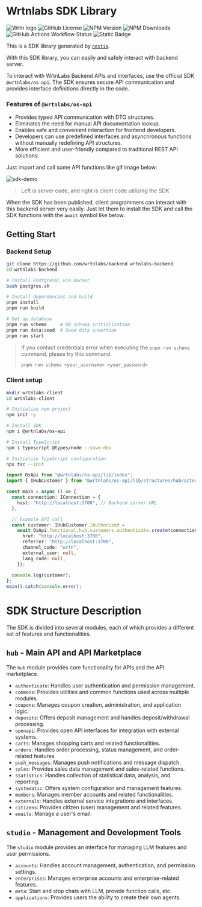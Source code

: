 # Wrtnlabs SDK Library
![Wrtn logo](https://github.com/user-attachments/assets/2ce2459f-28af-4ac5-93f9-9372976ff2d6)
![GitHub License](https://img.shields.io/github/license/wrtnlabs/backend?color=blue)
![NPM Version](https://img.shields.io/npm/v/%40wrtnlabs%2Fos-api)
![NPM Downloads](https://img.shields.io/npm/dm/%40wrtnlabs%2Fos-api)
![GitHub Actions Workflow Status](https://img.shields.io/github/actions/workflow/status/wrtnlabs/backend/build)
![Static Badge](https://img.shields.io/badge/guide-swagger-green?link=qwd)

This is a SDK library generated by [`nestia`](https://nestia.io/docs/).

With this SDK library, you can easily and safely interact with backend server.

To interact with WrtnLabs Backend APIs and interfaces, use the official SDK `@wrtnlabs/os-api`. The SDK ensures secure API communication and provides interface definitions directly in the code.

### Features of `@wrtnlabs/os-api`

* Provides typed API communication with DTO structures.
* Eliminates the need for manual API documentation lookup.
* Enables safe and convenient interaction for frontend developers.
* Developers can use predefined interfaces and asynchronous functions without manually redefining API structures.
* More efficient and user-friendly compared to traditional REST API solutions.


Just import and call some API functions like gif image below:

![sdk-demo](https://user-images.githubusercontent.com/13158709/215004990-368c589d-7101-404e-b81b-fbc936382f05.gif)
> Left is server code, and right is client code utilizing the SDK

When the SDK has been published, client programmers can interact with this backend server very easily. Just let them to install the SDK and call the SDK functions with the `await` symbol like below.

## Getting Start

### Backend Setup
```bash
git clone https://github.com/wrtnlabs/backend wrtnlabs-backend
cd wrtnlabs-backend

# Install PostgreSQL via Docker
bash postgres.sh 

# Install dependencies and build
pnpm install
pnpm run build

# Set up database
pnpm run schema     # DB schema initialization
pnpm run data:seed  # Seed data insertion
pnpm run start
```

> If you contact credentials error when executing the `pnpm run schema` command, please try this command:
> ```bash
> pnpm run schema <your_username> <your_password>
> ```

### Client setup
```bash
mkdir wrtnlabs-client
cd wrtnlabs-client

# Initialize npm project
npm init -y

# Install SDK
npm i @wrtnlabs/os-api

# Install TypeScript
npm i typescript @types/node --save-dev

# Initialize TypeScript configuration
npx tsc --init
```

```typescript
import OsApi from "@wrtnlabs/os-api/lib/index";
import { IHubCustomer } from "@wrtnlabs/os-api/lib/structures/hub/actors/IHubCustomer";

const main = async () => {
  const connection: IConnection = {
    host: "http://localhost:3700", // Backend server URL
  };

  // Example API call
  const customer: IHubCustomer.IAuthorized =
    await OsApi.functional.hub.customers.authenticate.create(connection, {
      href: "http://localhost:3700",
      referrer: "http://localhost:3700",
      channel_code: "wrtn",
      external_user: null,
      lang_code: null,
    });
  
  console.log(customer);
};
main().catch(console.error);
```

# SDK Structure Description
The SDK is divided into several modules, each of which provides a different set of features and functionalities.



## `hub` - Main API and API Marketplace
The `hub` module provides core functionality for APIs and the API marketplace.

- `authenticate`: Handles user authentication and permission management.
- `commons`: Provides utilities and common functions used across multiple modules.
- `coupons`: Manages coupon creation, administration, and application logic.
- `deposits`: Offers deposit management and handles deposit/withdrawal processing.
- `openapi`: Provides open API interfaces for integration with external systems.
- `carts`: Manages shopping carts and related functionalities.
- `orders`: Handles order processing, status management, and order-related features.
- `push_messages`: Manages push notifications and message dispatch.
- `sales`: Provides sales data management and sales-related functions.
- `statistics`: Handles collection of statistical data, analysis, and reporting.
- `systematic`: Offers system configuration and management features.
- `members`: Manages member accounts and related functionalities.
- `externals`: Handles external service integrations and interfaces.
- `citizens`: Provides citizen (user) management and related features.
- `emails`: Manage a user's email.

## `studio` - Management and Development Tools
The `studio` module provides an interface for managing LLM features and user permissions.

- `accounts`: Handles account management, authentication, and permission settings.
- `enterprises`: Manages enterprise accounts and enterprise-related features.
- `meta`: Start and stop chats with LLM, provide function calls, etc.
- `applications`: Provides users the ability to create their own agents.